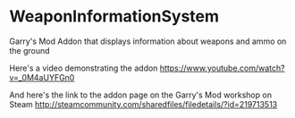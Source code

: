 WeaponInformationSystem
=======================

Garry's Mod Addon that displays information about weapons and ammo on the ground

Here's a video demonstrating the addon https://www.youtube.com/watch?v=_0M4aUYFGn0

And here's the link to the addon page on the Garry's Mod workshop on Steam http://steamcommunity.com/sharedfiles/filedetails/?id=219713513
